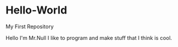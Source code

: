 # Hello-World
My First Repository

Hello I'm Mr.Null I like to program and make stuff that I think is cool. 
